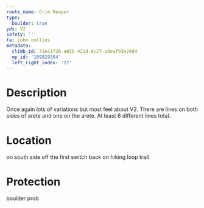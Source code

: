 ```yaml
---
route_name: Grim Reaper
type:
  boulder: true
yds: V2
safety: ''
fa: john collins
metadata:
  climb_id: 71ec1728-a65b-422d-8c27-a3eaf93e26d4
  mp_id: '109929364'
  left_right_index: '27'
---
```

# Description
Once again lots of variations but most feel about V2. There are lines on both sides of arete and one on the arete. At least 6 different lines total.

# Location
on south side off the first switch back on hiking loop trail

# Protection
boulder prob

